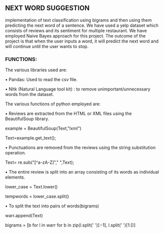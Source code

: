 ## NEXT WORD SUGGESTION
implementation of text classification using bigrams and then using them predicting the next word of a sentence. We have used a yelp dataset which consists of reviews and its
sentiment for multiple restaurant. We have employed Naive Bayes approach for this project. The outcome of the project is that when the user inputs a word, it will predict the next word and will continue until the user wants to stop. 

### FUNCTIONS:
The various libraries used are:

•	Pandas: Used to read the csv file.

•	Nltk (Natural Language tool kit) : to remove unimportant/unnecessary words from the dataset.


The various functions of python employed are:

•	Reviews are extracted from the HTML or XML files using the BeautifulSoup library.

example = BeautifulSoup(Text,"lxml")

Text=example.get_text();

•	Punctuations are removed from the reviews using the string substitution operation.

Text= re.sub("[^a-zA-Z]"," ",Text);

•	The entire review is split into an array consisting of its words as individual elements.

lower_case = Text.lower()

tempwords = lower_case.split()

•	To split the text into pairs of words(bigrams)

warr.append(Text)

bigrams = [b for l in warr for b in zip(l.split(' ')[:-1], l.split(' ')[1:])]


